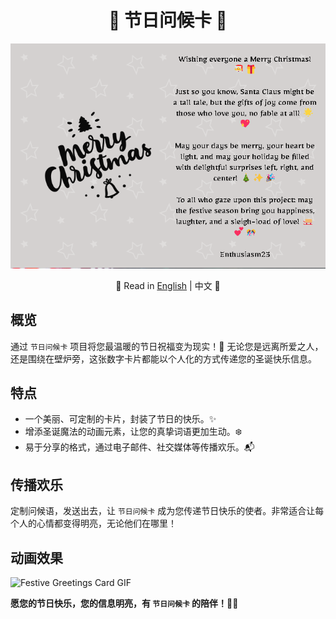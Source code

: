 <div align="center">

# 🎄 节日问候卡 💌

![Festive Greetings Card GIF](./FestiveGreetingsCard.png)

📜 Read in [English](README.md) | 中文 📜

</div>

## 概览
通过 `节日问候卡` 项目将您最温暖的节日祝福变为现实！🌟 无论您是远离所爱之人，还是围绕在壁炉旁，这张数字卡片都能以个人化的方式传递您的圣诞快乐信息。

## 特点
- 一个美丽、可定制的卡片，封装了节日的快乐。✨
- 增添圣诞魔法的动画元素，让您的真挚词语更加生动。❄️
- 易于分享的格式，通过电子邮件、社交媒体等传播欢乐。📬

## 传播欢乐
定制问候语，发送出去，让 `节日问候卡` 成为您传递节日快乐的使者。非常适合让每个人的心情都变得明亮，无论他们在哪里！

## 动画效果
![Festive Greetings Card GIF](./FestiveGreetingsCard.gif)

**愿您的节日快乐，您的信息明亮，有 `节日问候卡` 的陪伴！🎅🎉**
